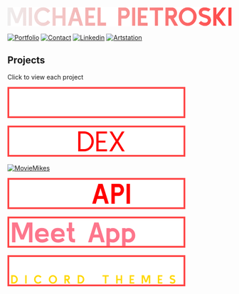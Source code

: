 <div align="center">

[![MichaelPietroski](/img/MICHAELPIETROSKI.png)](https://vppelli.github.io/portfolio-website/)

</div>

[![Portfolio](https://img.shields.io/badge/Portfolio-black?style=for-the-badge)](https://vppelli.github.io/portfolio-website/) [![Contact](https://img.shields.io/badge/Contact-black?style=for-the-badge)](mpworkplace@gmail.com) [![Linkedin](https://img.shields.io/badge/Linkedin-black?style=for-the-badge)](https://www.linkedin.com/in/michaelpietroski/) [![Artstation](https://img.shields.io/badge/Artstation-black?style=for-the-badge)](https://www.artstation.com/mpietros)

## Projects
Click to view each project
  
[![Portfolio](/img/PORTFOLIO.png)](https://github.com/vppelli/portfolio-website)

[![Pokedex](/img/POKEDEX.png)](https://github.com/vppelli/Pokedex-app)

[![MovieMikes](/img/MOVEMIKE’S.png)](https://github.com/vppelli/movie_client)

[![MovieAPI](/img/MOVEAPI.png)](https://github.com/vppelli/movie_api)

[![MeetApp](/img/Meet%20App.png)](https://github.com/vppelli/meet)

[![PredecessorDiscordThemes](/img/PDT.png)](https://github.com/vppelli/predecessor-discord-themes)
